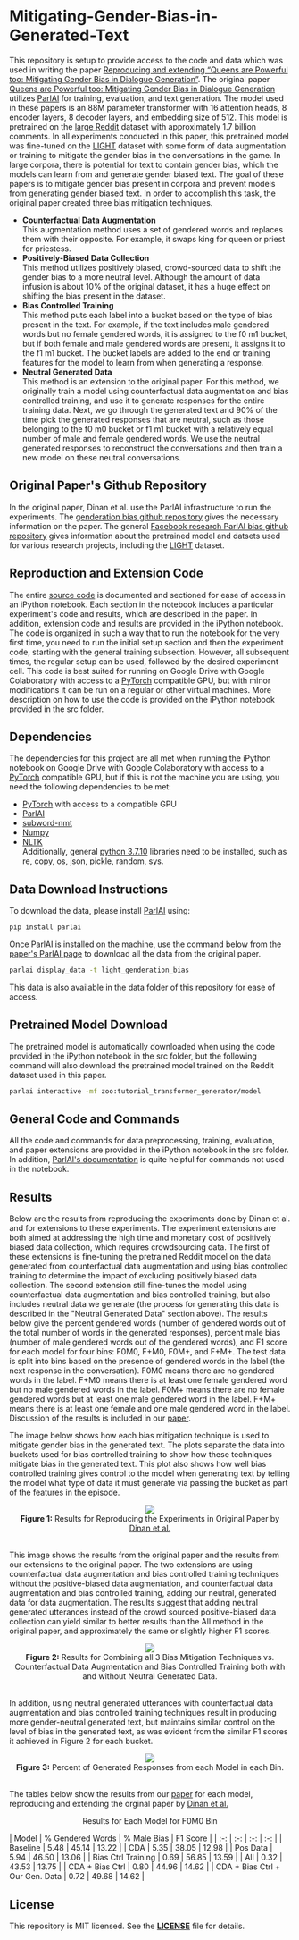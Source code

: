 # Mitigating-Gender-Bias-in-Generated-Text

This repository is setup to provide access to the code and data which was used in writing the paper [Reproducing and extending “Queens are Powerful too: Mitigating Gender Bias in Dialogue Generation”](http://parl.ai). The original paper [Queens are Powerful too: Mitigating Gender Bias in Dialogue Generation](https://arxiv.org/abs/1911.03842) utilizes [ParlAI](https://parl.ai/) for training, evaluation, and text generation. The model used in these papers is an 88M parameter transformer with 16 attention heads, 8 encoder layers, 8 decoder layers, and embedding size of 512. This model is pretrained on the [large Reddit](https://pushshift.io/) dataset with approximately 1.7 billion comments. In all experiments conducted in this paper, this pretrained model was fine-tuned on the [LIGHT](https://parl.ai/projects/light/#:~:text=The%20original%20LIGHT%20dataset%20features,interactions%20(talking%20and%20acting).) dataset with some form of data augmentation or training to mitigate the gender bias in the conversations in the game. In large corpora, there is potential for text to contain gender bias, which the models can learn from and generate gender biased text. The goal of these papers is to mitigate gender bias present in corpora and prevent models from generating gender biased text. In order to accomplish this task, the original paper created three bias mitigation techniques.
-	**Counterfactual Data Augmentation**\
This augmentation method uses a set of gendered words and replaces them with their opposite. For example, it swaps king for queen or priest for priestess.
-	**Positively-Biased Data Collection**\
This method utilizes positively biased, crowd-sourced data to shift the gender bias to a more neutral level. Although the amount of data infusion is about 10% of the original dataset, it has a huge effect on shifting the bias present in the dataset.
-	**Bias Controlled Training**\
This method puts each label into a bucket based on the type of bias present in the text. For example, if the text includes male gendered words but no female gendered words, it is assigned to the f0 m1 bucket, but if both female and male gendered words are present, it assigns it to the f1 m1 bucket. The bucket labels are added to the end or training features for the model to learn from when generating a response.
-	**Neutral Generated Data**\
This method is an extension to the original paper. For this method, we originally train a model using counterfactual data augmentation and bias controlled training, and use it to generate responses for the entire training data. Next, we go through the generated text and 90% of the time pick the generated responses that are neutral, such as those belonging to the f0 m0 bucket or f1 m1 bucket with a relatively equal number of male and female gendered words. We use the neutral generated responses to reconstruct the conversations and then train a new model on these neutral conversations.


## Original Paper's Github Repository 

In the original paper, Dinan et al. use the ParlAI infrastructure to run the experiments. The [genderation bias github repository](https://github.com/facebookresearch/ParlAI/tree/master/projects/genderation_bias) gives the necessary information on the paper. The general [Facebook research ParlAI bias github repository](https://github.com/facebookresearch/ParlAI) gives information about the pretrained model and datsets used for various research projects, including the [LIGHT](https://parl.ai/projects/light/#:~:text=The%20original%20LIGHT%20dataset%20features,interactions%20(talking%20and%20acting).) dataset.

## Reproduction and Extension Code

The entire [source code](https://github.com/Pnaghavi/Mitigating-Gender-Bias-in-Generated-Text/blob/main/src/gender_bias_project.ipynb) is documented and sectioned for ease of access in an iPython notebook. Each section in the notebook includes a particular experiment's code and results, which are described in the paper. In addition, extension code and results are provided in the iPython notebook. The code is organized in such a way that to run the notebook for the very first time, you need to run the initial setup section and then the experiment code, starting with the general training subsection. However, all subsequent times, the regular setup can be used, followed by the desired experiment cell. This code is best suited for running on Google Drive with Google Colaboratory with access to a [PyTorch](https://pytorch.org/) compatible GPU, but with minor modifications it can be run on a regular or other virtual machines. More description on how to use the code is provided on the iPython notebook provided in the src folder.

## Dependencies
The dependencies for this project are all met when running the iPython notebook on Google Drive with Google Colaboratory with access to a [PyTorch](https://pytorch.org/) compatible GPU, but if this is not the machine you are using, you need the following dependencies to be met:
-   [PyTorch](https://pytorch.org/) with access to a compatible GPU
-   [ParlAI](https://parl.ai/)
-   [subword-nmt](https://github.com/rsennrich/subword-nmt)
-   [Numpy](https://numpy.org/)
-   [NLTK](https://www.nltk.org/)\
Additionally, general [python 3.7.10](https://www.python.org/downloads/release/python-3710/) libraries need to be installed, such as re, copy, os, json, pickle, random, sys.

## Data Download Instructions
To download the data, please install [ParlAI](https://parl.ai/) using:
```bash
pip install parlai
```
Once ParlAI is installed on the machine, use the command below from the [paper's ParlAI page](https://parl.ai/projects/genderation_bias/) to download all the data from the original paper.
```bash
parlai display_data -t light_genderation_bias
```
This data is also available in the data folder of this repository for ease of access.

## Pretrained Model Download
The pretrained model is automatically downloaded when using the code provided in the iPython notebook in the src folder, but the following command will also download the pretrained model trained on the Reddit dataset used in this paper.
```bash
parlai interactive -mf zoo:tutorial_transformer_generator/model 
```
## General Code and Commands
All the code and commands for data preprocessing, training, evaluation, and paper extensions are provided in the iPython notebook in the src folder. In addition, [ParlAI's documentation](https://parl.ai/docs/index.html) is quite helpful for commands not used in the notebook.  

## Results
Below are the results from reproducing the experiments done by Dinan et al. and for extensions to these experiments. The experiment extensions are both aimed at addressing the high time and monetary cost of positively biased data collection, which requires crowdsourcing data. The first of these extensions is fine-tuning the pretrained Reddit model on the data generated from counterfactual data augmentation and using bias controlled training to determine the impact of excluding positively biased data collection. The second extension still fine-tunes the model using counterfactual data augmentation and bias controlled training, but also includes neutral data we generate (the process for generating this data is described in the "Neutral Generated Data" section above). The results below give the percent gendered words (number of gendered words out of the total number of words in the generated responses), percent male bias (number of male gendered words out of the gendered words), and F1 score for each model for four bins: F0M0, F+M0, F0M+, and F+M+. The test data is split into bins based on the presence of gendered words in the label (the next response in the conversation). F0M0 means there are no gendered words in the label. F+M0 means there is at least one female gendered word but no male gendered words in the label. F0M+ means there are no female gendered words but at least one male gendered word in the label. F+M+ means there is at least one female and one male gendered word in the label. Discussion of the results is included in our [paper](https://arxiv.org/abs/1911.03842).

The image below shows how each bias mitigation technique is used to mitigate gender bias in the generated text. The plots separate the data into buckets used for bias controlled training to show how these techniques mitigate bias in the generated text. This plot also shows how well bias controlled training gives control to the model when generating text by telling the model what type of data it must generate via passing the bucket as part of the features in the episode.  

<p align="center">
  <img src="https://github.com/Pnaghavi/Mitigating-Gender-Bias-in-Generated-Text/blob/main/images/ReproducibilityChartResults.PNG"><br>
  <strong>Figure 1:</strong> Results for Reproducing the Experiments in Original Paper by <a href="https://arxiv.org/abs/1911.03842">Dinan et al.</a><br>
  <br> 
</p>

This image shows the results from the original paper and the results from our extensions to the original paper. The two extensions are using counterfactual data augmentation and bias controlled training techniques without the positive-biased data augmentation, and counterfactual data augmentation and bias controlled training, adding our neutral, generated data for data augmentation. The results suggest that adding neutral generated utterances instead of the crowd sourced positive-biased data collection can yield similar to better results than the All method in the original paper, and approximately the same or slightly higher F1 scores.  

<p align="center">
  <img src="https://github.com/Pnaghavi/Mitigating-Gender-Bias-in-Generated-Text/blob/main/images/CdaAndBiasAndNeutralDataResults.PNG"><br>
  <strong>Figure 2:</strong> Results for Combining all 3 Bias Mitigation Techniques vs. Counterfactual Data Augmentation and Bias Controlled Training both with and without Neutral Generated Data.</a><br>
  <br> 
</p>

In addition, using neutral generated utterances with counterfactual data augmentation and bias controlled training techniques result in producing more gender-neutral generated text, but maintains similar control on the level of bias in the generated text, as was evident from the similar F1 scores it achieved in Figure 2 for each bucket.

<p align="center">
  <img src="https://github.com/Pnaghavi/Mitigating-Gender-Bias-in-Generated-Text/blob/main/images/GeneratedResponsesPerBinChart.PNG"><br>
  <strong>Figure 3:</strong> Percent of Generated Responses from each Model in each Bin.</a><br>
  <br>
</p>

The tables below show the results from our [paper](https://arxiv.org/abs/1911.03842) for each model, reproducing and extending the orginal paper by [Dinan et al.](https://arxiv.org/abs/1911.03842)

<p align="center"> Results for Each Model for F0M0 Bin</p>
|                 Model              | % Gendered Words |   % Male Bias  |    F1 Score    |
|                  :-:               |        :-:       |      :-:       |       :-:      |
|                Baseline            |        5.48      |      45.14     |      13.22     |
|                  CDA               |        5.35      |	     38.05     |      12.98     |
|                Pos Data            |        5.94      |	     46.50     |      13.06     |
|           Bias Ctrl Training       |        0.69	    |      56.85     |      13.59     |
|                  All               |        0.32      |      43.53     |      13.75     |
|            CDA + Bias Ctrl         |        0.80      |      44.96     |      14.62     |
|  CDA + Bias Ctrl + Our Gen. Data   |        0.72      |      49.68     |      14.62     |


## License
This repository is MIT licensed. See the **[LICENSE](https://github.com/Pnaghavi/Mitigating-Gender-Bias-in-Generated-Text/blob/main/LICENSE)** file for details.
